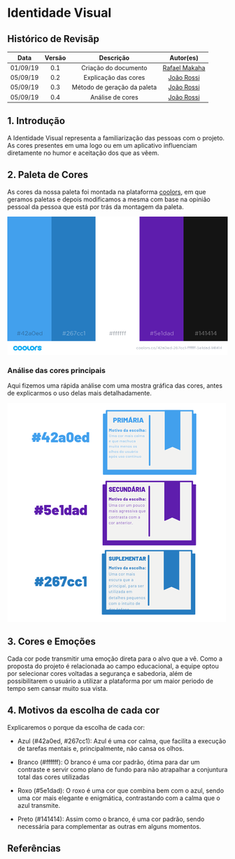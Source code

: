# Identidade Visual

## Histórico de Revisãp

| Data | Versão | Descrição | Autor(es)|
|:----:|:------:|:---------:|:--------:|
| 01/09/19 | 0.1 |  Criação do documento | [Rafael Makaha](http://github.com/rafaelmakaha)  |
| 05/09/19 | 0.2 | Explicação das cores | [João Rossi](https://github.com/bielrossi15) |
| 05/09/19 | 0.3 | Método de geração da paleta | [João Rossi](https://github.com/bielrossi15) |
| 05/09/19 | 0.4 | Análise de cores | [João Rossi](https://github.com/bielrossi15) |

## 1. Introdução

A Identidade Visual representa a familiarização das pessoas com o projeto. As cores presentes em uma logo ou em um aplicativo influenciam diretamente no humor e aceitação dos que as vêem.

## 2. Paleta de Cores

As cores da nossa paleta foi montada na plataforma [coolors](https://coolors.co/), em que geramos paletas e depois modificamos a mesma com base na opinião pessoal da pessoa que está por trás da montagem da paleta.

![Paleta](./assets/img/colors/palette.png)

### Análise das cores principais

Aqui fizemos uma rápida análise com uma mostra gráfica das cores, antes de explicarmos o uso delas mais detalhadamente.

![Analise](./assets/img/colors/analise.png)

## 3. Cores e Emoções

Cada cor pode transmitir uma emoção direta para o alvo que a vê. Como a proposta do projeto é relacionada ao campo educacional, a equipe optou por selecionar cores voltadas a segurança e sabedoria, além de possibilitarem o usuário a utilizar a plataforma por um maior periodo de tempo sem cansar muito sua vista.

## 4. Motivos da escolha de cada cor

Explicaremos o porque da escolha de cada cor:

- Azul (#42a0ed, #267cc1): Azul é uma cor calma, que facilita a execução de tarefas mentais e, principalmente, não cansa os olhos.
  
- Branco (#ffffff): O branco é uma cor padrão, ótima para dar um contraste e servir como plano de fundo para não atrapalhar a conjuntura total das cores utilizadas
  
- Roxo (#5e1dad): O roxo é uma cor que combina bem com o azul, sendo uma cor mais elegante e enigmática, contrastando com a calma que o azul transmite.
  
- Preto (#141414): Assim como o branco, é uma cor padrão, sendo necessária para complementar as outras em alguns momentos.

## Referências 

[^1]: https://medium.com/@rafaelfrota/psicologia-das-cores-2262f5e5e00c
